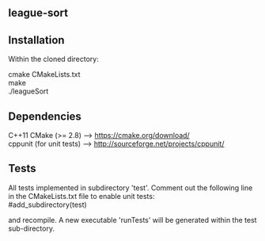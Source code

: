 ## league-sort

## Installation
Within the cloned directory:  

cmake CMakeLists.txt  
make  
./leagueSort  

## Dependencies  
C++11
CMake (>= 2.8) --> https://cmake.org/download/  
cppunit (for unit tests) --> http://sourceforge.net/projects/cppunit/  

## Tests
All tests implemented in subdirectory 'test'. Comment out the following line in the CMakeLists.txt file to enable unit tests:  
#add_subdirectory(test)

and recompile. A new executable 'runTests' will be generated within the test sub-directory.  

